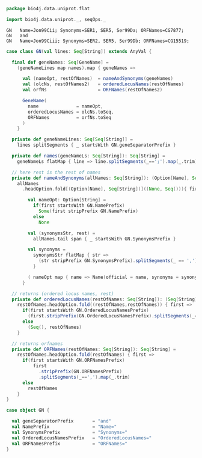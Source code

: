 
```scala
package bio4j.data.uniprot.flat

import bio4j.data.uniprot._, seqOps._
```


```
GN   Name=Jon99Cii; Synonyms=SER1, SER5, Ser99Da; ORFNames=CG7877;
GN   and
GN   Name=Jon99Ciii; Synonyms=SER2, SER5, Ser99Db; ORFNames=CG15519;
```


```scala
case class GN(val lines: Seq[String]) extends AnyVal {

  final def geneNames: Seq[GeneName] =
    (geneNameLines map names).map { geneNames =>

      val (nameOpt, restOfNames)  = nameAndSynonyms(geneNames)
      val (olcNs, restOfNames2)   = orderedLocusNames(restOfNames)
      val orfNs                   = ORFNames(restOfNames2)

      GeneName(
        name              = nameOpt,
        orderedLocusNames = olcNs.toSeq,
        ORFNames          = orfNs.toSeq
      )
    }

  private def geneNameLines: Seq[Seq[String]] =
    lines splitSegments { _ startsWith GN.geneSeparatorPrefix }

  private def names(geneNameLs: Seq[String]): Seq[String] =
    geneNameLs flatMap { line => line.splitSegments(_==';').map(_.trim) }

  // here rest is the rest of names
  private def nameAndSynonyms(allNames: Seq[String]): (Option[Name], Seq[String]) =
    allNames
      .headOption.fold[(Option[Name], Seq[String])]((None, Seq())){ first: String =>

        val nameOpt: Option[String] =
          if(first startsWith GN.NamePrefix)
            Some(first stripPrefix GN.NamePrefix)
          else
            None

        val (synonymsStr, rest) =
          allNames.tail span { _ startsWith GN.SynonymsPrefix }

        val synonyms =
          synonymsStr flatMap { str =>
            (str stripPrefix GN.SynonymsPrefix).splitSegments(_ == ',').map(_.trim)
          }

        ( nameOpt map { name => Name(official = name, synonyms = synonyms) }, rest )
      }

  // returns (ordered locus names, rest)
  private def orderedLocusNames(restOfNames: Seq[String]): (Seq[String], Seq[String]) =
    restOfNames.headOption.fold((restOfNames,restOfNames)) { first =>
      if(first startsWith GN.OrderedLocusNamesPrefix)
        (first.stripPrefix(GN.OrderedLocusNamesPrefix).splitSegments(_==',').map(_.trim), restOfNames.tail)
      else
        (Seq(), restOfNames)
    }

  // returns orfnames
  private def ORFNames(restOfNames: Seq[String]): Seq[String] =
    restOfNames.headOption.fold(restOfNames) { first =>
      if(first startsWith GN.ORFNamesPrefix)
          first
            .stripPrefix(GN.ORFNamesPrefix)
            .splitSegments(_==',').map(_.trim)
      else
        restOfNames
    }
}

case object GN {

  val geneSeparatorPrefix       = "and"
  val NamePrefix                = "Name="
  val SynonymsPrefix            = "Synonyms="
  val OrderedLocusNamesPrefix   = "OrderedLocusNames="
  val ORFNamesPrefix            = "ORFNames="
}

```




[test/scala/lines.scala]: ../../../test/scala/lines.scala.md
[test/scala/testData.scala]: ../../../test/scala/testData.scala.md
[test/scala/FlatFileEntry.scala]: ../../../test/scala/FlatFileEntry.scala.md
[test/scala/EntryParsingSpeed.scala]: ../../../test/scala/EntryParsingSpeed.scala.md
[test/scala/FileReadSpeed.scala]: ../../../test/scala/FileReadSpeed.scala.md
[test/scala/SeqOps.scala]: ../../../test/scala/SeqOps.scala.md
[main/scala/entry.scala]: ../entry.scala.md
[main/scala/flat/SequenceData.scala]: SequenceData.scala.md
[main/scala/flat/KW.scala]: KW.scala.md
[main/scala/flat/ID.scala]: ID.scala.md
[main/scala/flat/RC.scala]: RC.scala.md
[main/scala/flat/DT.scala]: DT.scala.md
[main/scala/flat/Entry.scala]: Entry.scala.md
[main/scala/flat/GN.scala]: GN.scala.md
[main/scala/flat/parsers.scala]: parsers.scala.md
[main/scala/flat/RG.scala]: RG.scala.md
[main/scala/flat/DR.scala]: DR.scala.md
[main/scala/flat/OG.scala]: OG.scala.md
[main/scala/flat/RL.scala]: RL.scala.md
[main/scala/flat/SQ.scala]: SQ.scala.md
[main/scala/flat/PE.scala]: PE.scala.md
[main/scala/flat/OS.scala]: OS.scala.md
[main/scala/flat/CC.scala]: CC.scala.md
[main/scala/flat/OX.scala]: OX.scala.md
[main/scala/flat/OH.scala]: OH.scala.md
[main/scala/flat/RN.scala]: RN.scala.md
[main/scala/flat/DE.scala]: DE.scala.md
[main/scala/flat/RA.scala]: RA.scala.md
[main/scala/flat/RX.scala]: RX.scala.md
[main/scala/flat/FT.scala]: FT.scala.md
[main/scala/flat/AC.scala]: AC.scala.md
[main/scala/flat/RP.scala]: RP.scala.md
[main/scala/flat/lineTypes.scala]: lineTypes.scala.md
[main/scala/flat/RT.scala]: RT.scala.md
[main/scala/seqOps.scala]: ../seqOps.scala.md